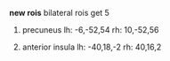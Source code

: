 **new rois**
bilateral rois get 5 

1. precuneus
    lh: -6,-52,54
    rh: 10,-52,56

2. anterior insula
    lh: -40,18,-2
    rh: 40,16,2